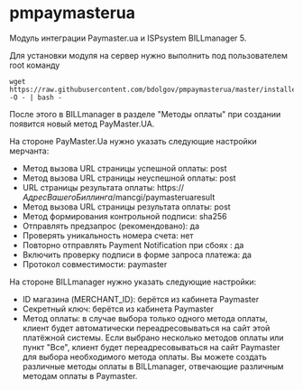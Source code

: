 # pmpaymasterua
Модуль интеграции Paymaster.ua и ISPsystem BILLmanager 5.

Для установки модуля на сервер нужно выполнить под пользователем root команду
```
wget https://raw.githubusercontent.com/bdolgov/pmpaymasterua/master/installer.sh -O - | bash -
```

После этого в BILLmanager в разделе "Методы оплаты" при создании появится новый метод PayMaster.UA.

На стороне PayMaster.Ua нужно указать следующие настройки мерчанта:
* Метод вызова URL страницы успешной оплаты: post
* Метод вызова URL страницы неуспешной оплаты: post
* URL страницы результата оплаты: https://*АдресВашегоБиллинга*/mancgi/paymasteruaresult
* Метод вызова URL страницы результата оплаты: post
* Метод формирования контрольной подписи: sha256
* Отправлять предзапрос (рекомендовано): да
* Проверять уникальность номера счета: нет
* Повторно отправлять Payment Notification при сбоях : да
* Включить проверку подписи в форме запроса платежа: да
* Протокол совместимости: paymaster

На стороне BILLmanager нужно указать следующие настройки:
* ID магазина (MERCHANT_ID): берётся из кабинета Paymaster
* Секретный ключ: берётся из кабинета Paymaster
* Метод оплаты: в случае выбора только одного метода оплаты, клиент будет автоматически переадресовываться на сайт этой платёжной системы. Если выбрано несколько методов оплаты или пункт "Все", клиент будет переадресовываться на сайт Paymaster для выбора необходимого метода оплаты. Вы можете создать различные методы оплаты в BILLmanager, отвечающие различным методам оплаты в Paymaster.
